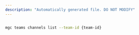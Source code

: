 ```yaml
---
description: "Automatically generated file. DO NOT MODIFY"
---
```


```bash

mgc teams channels list --team-id {team-id}

```